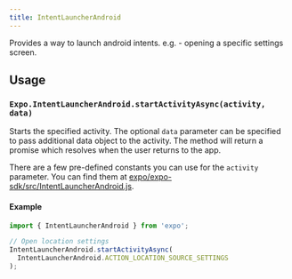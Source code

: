 ```yaml
---
title: IntentLauncherAndroid
---
```


Provides a way to launch android intents. e.g. - opening a specific settings screen.

## Usage

### `Expo.IntentLauncherAndroid.startActivityAsync(activity, data)`

Starts the specified activity. The optional `data` parameter can be specified to pass additional data object to the activity. The method will return a promise which resolves when the user returns to the app.

There are a few pre-defined constants you can use for the `activity` parameter. You can find them at [expo/expo-sdk/src/IntentLauncherAndroid.js](https://github.com/expo/expo-sdk/blob/master/src/IntentLauncherAndroid.js).

#### Example

```javascript
import { IntentLauncherAndroid } from 'expo';

// Open location settings
IntentLauncherAndroid.startActivityAsync(
  IntentLauncherAndroid.ACTION_LOCATION_SOURCE_SETTINGS
);
```

#